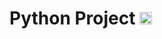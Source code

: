 <h1>Python Project <img src="https://img.icons8.com/color/48/000000/python--v2.gif" width=20px/></h1>